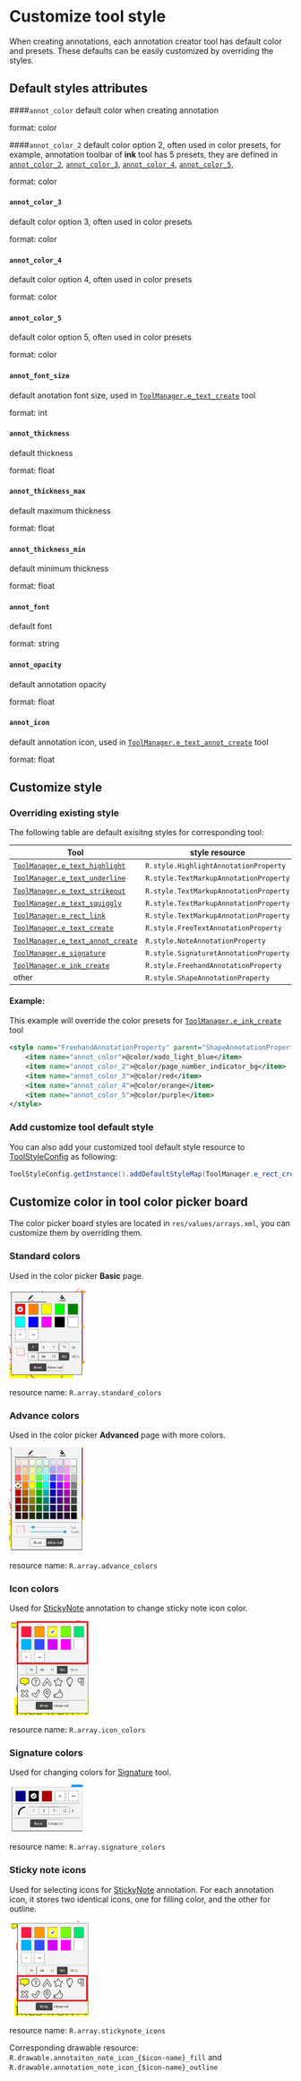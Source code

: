 # Customize tool style
When creating annotations, each annotation creator tool has default color and presets. These defaults can be easily customized by overriding the styles.

## Default styles attributes
####`annot_color`
default color when creating annotation

format: color

####`annot_color_2`
default color option 2, often used in color presets, for example, annotation toolbar of **ink** tool has 5 presets, they are defined in [`annot_color_2`](#annot_color_2), [`annot_color_3`](#annot_color_3), [`annot_color_4`](#annot_color_4), [`annot_color_5`](#annot_color_5), 

format: color

#### `annot_color_3`
default color option 3, often used in color presets

format: color

#### `annot_color_4`
default color option 4, often used in color presets

format: color

#### `annot_color_5`
default color option 5, often used in color presets

format: color

#### `annot_font_size`
default anotation font size, used in [`ToolManager.e_text_create`]() tool

format: int

#### `annot_thickness`
default thickness

format: float

#### `annot_thickness_max`
default maximum thickness

format: float

#### `annot_thickness_min`
default minimum thickness

format: float

#### `annot_font`
default font

format: string

#### `annot_opacity`
default annotation opacity

format: float

#### `annot_icon`
default annotation icon, used in [`ToolManager.e_text_annot_create`]() tool

format: float

## Customize style
### Overriding existing style
The following table are default exisitng styles for corresponding tool:

| Tool                                | style resource                       |
|-------------------------------------|--------------------------------------|
| [`ToolManager.e_text_highlight`]()    | `R.style.HighlightAnnotationProperty`  |
| [`ToolManager.e_text_underline`]()    | `R.style.TextMarkupAnnotationProperty` |
| [`ToolManager.e_text_strikeout`]()    | `R.style.TextMarkupAnnotationProperty` |
| [`ToolManager.e_text_squiggly`]()     | `R.style.TextMarkupAnnotationProperty` |
| [`ToolManager.e_rect_link`]()         | `R.style.TextMarkupAnnotationProperty` |
| [`ToolManager.e_text_create`]()       | `R.style.FreeTextAnnotationProperty`   |
| [`ToolManager.e_text_annot_create`]() | `R.style.NoteAnnotationProperty`       |
| [`ToolManager.e_signature`]()         | `R.style.SignaturetAnnotationProperty` |
| [`ToolManager.e_ink_create`]()        | `R.style.FreehandAnnotationProperty`   |
| other                               | `R.style.ShapeAnnotationProperty`      |

#### Example:
This example will override the color presets for [`ToolManager.e_ink_create`]() tool

```xml
<style name="FreehandAnnotationProperty" parent="ShapeAnnotationProperty">
    <item name="annot_color">@color/xodo_light_blue</item>
    <item name="annot_color_2">@color/page_number_indicator_bg</item>
    <item name="annot_color_3">@color/red</item>
    <item name="annot_color_4">@color/orange</item>
    <item name="annot_color_5">@color/purple</item>
</style>
```

### Add customize tool default style
You can also add your customized tool default style resource to [ToolStyleConfig]() as following:

```java
ToolStyleConfig.getInstance().addDefaultStyleMap(ToolManager.e_rect_create, R.style.rectangle_style);
```

## Customize color in tool color picker board

The color picker board styles are located in `res/values/arrays.xml`, you can customize them by overriding them.

### Standard colors
Used in the color picker **Basic** page.

![color-picker](./img/color-picker.PNG)

resource name: `R.array.standard_colors`

### Advance colors
Used in the color picker **Advanced** page with more colors.

![color-picker](./img/color-picker-advanced.png)

resource name: `R.array.advance_colors`

### Icon colors
Used for [StickyNote](https://www.pdftron.com/pdfnet/mobile/docs/Android/pdfnet/javadoc/reference/com/pdftron/pdf/annots/Text.html) annotation to change sticky note icon color.

![color-picker](./img/note-icon-color-picker.png)

resource name: `R.array.icon_colors`

### Signature colors
Used for changing colors for [Signature]() tool.

![color-picker](./img/signature-color-picker.PNG)

resource name: `R.array.signature_colors`

### Sticky note icons
Used for selecting icons for [StickyNote](https://www.pdftron.com/pdfnet/mobile/docs/Android/pdfnet/javadoc/reference/com/pdftron/pdf/annots/Text.html) annotation. For each annotation icon, it stores two identical icons, one for filling color, and the other for outline.

![icon-picker](./img/note-icon-picker.png)

resource name: `R.array.stickynote_icons`

Corresponding drawable resource: `R.drawable.annotaiton_note_icon_{$icon-name}_fill` and `R.drawable.annotation_note_icon_{$icon-name}_outline`




